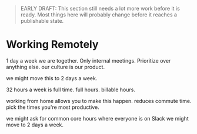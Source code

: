 > EARLY DRAFT: This section still needs a lot more work before it is ready. Most things here will probably change before it reaches a publishable state.

# Working Remotely

1 day a week we are together. Only internal meetings. Prioritize over anything else.
our culture is our product.

we might move this to 2 days a week.

32 hours a week is full time. full hours. billable hours.

working from home allows you to make this happen. reduces commute time. pick the times you're most productive.

we might ask for common core hours where everyone is on Slack
we might move to 2 days a week.
